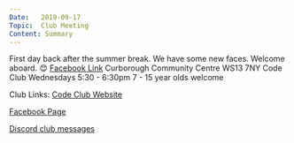 ```yaml
---
Date:   2019-09-17
Topic:  Club Meeting
Content: Summary
---
```

First day back after the summer break. We have some new faces. Welcome aboard. 😊
[Facebook Link](https://www.facebook.com/1481985248595237/posts/2258552740938480/)
Curborough Community Centre
WS13 7NY
Code Club
Wednesdays 5:30 - 6:30pm
7 - 15 year olds welcome

Club Links:
[Code Club Website](https://lichfield-code-club.github.io/)

[Facebook Page](https://www.facebook.com/LichfieldCoders)

[Discord club messages](https://discord.gg/szz6xGK)
